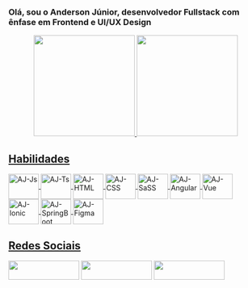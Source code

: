 ### Olá, sou o Anderson Júnior, desenvolvedor Fullstack com ênfase em Frontend e UI/UX Design
<div align="center">
  <a href="https://github.com/andersonjuniorworks">
  <img height="200em" src="https://github-readme-stats.vercel.app/api?username=andersonjuniorworks&show_icons=true&theme=tokyonight&include_all_commits=true&count_private=true"/>
  <img height="200em" src="https://github-readme-stats.vercel.app/api/top-langs/?username=andersonjuniorworks&layout=compact&langs_count=7&theme=tokyonight"/>
</div>
  <div align="left">
    <h2>Habilidades</h2>
  </div>
<div align="left">
  <img align="center" alt="AJ-Js" height="50" width="60" src="https://cdn.jsdelivr.net/gh/devicons/devicon/icons/javascript/javascript-original.svg">
  <img align="center" alt="AJ-Ts" height="50" width="60" src="https://cdn.jsdelivr.net/gh/devicons/devicon/icons/typescript/typescript-original.svg">
  <img align="center" alt="AJ-HTML" height="50" width="60" src="https://cdn.jsdelivr.net/gh/devicons/devicon/icons/html5/html5-original.svg">
  <img align="center" alt="AJ-CSS" height="50" width="60" src="https://cdn.jsdelivr.net/gh/devicons/devicon/icons/css3/css3-original.svg">
  <img align="center" alt="AJ-SaSS" height="50" width="60" src="https://cdn.jsdelivr.net/gh/devicons/devicon/icons/sass/sass-original.svg">
  <img align="center" alt="AJ-Angular" height="50" width="60" src="https://cdn.jsdelivr.net/gh/devicons/devicon/icons/angularjs/angularjs-original.svg">
  <img align="center" alt="AJ-Vue" height="50" width="60" src="https://cdn.jsdelivr.net/gh/devicons/devicon/icons/vuejs/vuejs-original.svg">
  <img align="center" alt="AJ-Ionic" height="50" width="60" src="https://cdn.jsdelivr.net/gh/devicons/devicon/icons/ionic/ionic-original.svg">
  <img align="center" alt="AJ-SpringBoot" height="50" width="60" src="https://cdn.jsdelivr.net/gh/devicons/devicon/icons/spring/spring-original.svg">
  <img align="center" alt="AJ-Figma" height="50" width="60" src="https://cdn.jsdelivr.net/gh/devicons/devicon/icons/figma/figma-original.svg">
</div>
   <div align="left">
    <h2>Redes Sociais</h2>
  </div>
    
<div>
  <a href="https://instagram.com/andersonjunior.dev" target="_blank"><img src="https://img.shields.io/badge/-Instagram-%23E4405F?style=for-the-badge&logo=instagram&logoColor=white" target="_blank" width="140em" height="38em"></a>
  <a href = "mailto:andersonjunior.dev@gmail.com"><img src="https://img.shields.io/badge/-Gmail-%23333?style=for-the-badge&logo=gmail&logoColor=white" target="_blank" width="140em" height="38em"></a>
  <a href="https://www.linkedin.com/in/andersonjuniorworks" target="_blank"><img src="https://img.shields.io/badge/-LinkedIn-%230077B5?style=for-the-badge&logo=linkedin&logoColor=white" target="_blank" width="140em" height="38em"></a>   
</div>

